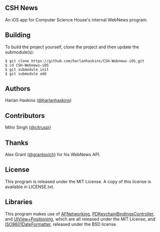 CSH News
---
An iOS app for Computer Science House's internal WebNews program.

Building
---

To build the project yourself, clone the project and then update the submodule(s):

    $ git clone https://github.com/harlanhaskins/CSH-Webnews-iOS.git
    $ cd CSH-Webnews-iOS
    $ git submodule init
    $ git submodule add
    
Authors
---
Harlan Haskins ([@harlanhaskins](http://github.com/harlanhaskins))

Contributors
---
Mihir Singh ([@citruspi](http://github.com/citruspi))

Thanks
---
Alex Grant ([@grantovich](http://github.com/grantovich)) for his WebNews API.

License
---
This program is released under the MIT License. A copy of this license is available in LICENSE.txt.

Libraries
---
This program makes use of [AFNetworking](https://github.com/AFNetworking/AFNetworking), [PDKeychainBindingsController](https://github.com/carlbrown/PDKeychainBindingsController), and [UIView+Positioning](https://github.com/freak4pc/UIView-Positioning), which are all released under the MIT License, and [ISO8601DateFormatter](https://github.com/boredzo/iso-8601-date-formatter), released under the BSD license.
